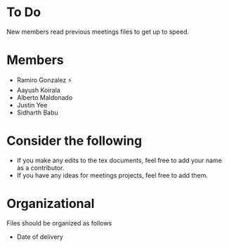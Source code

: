 # To Do
New members read previous meetings files to get up to speed. 
# Members
- Ramiro Gonzalez :zap:
- Aayush Koirala
- Alberto Maldonado 
- Justin Yee
- Sidharth Babu
# Consider the following 
 - If you make any edits to the tex documents, feel free to add your name as a contributor. 
 - If you have any ideas for meetings projects, feel free to add them. 
 # Organizational 
 Files should be organized as follows
 - Date of delivery 
